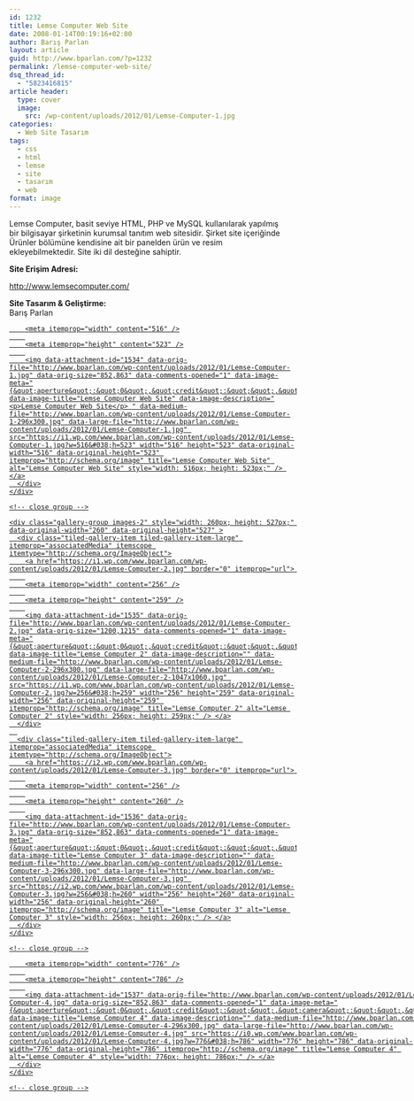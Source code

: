 ```yaml
---
id: 1232
title: Lemse Computer Web Site
date: 2008-01-14T00:19:16+02:00
author: Barış Parlan
layout: article
guid: http://www.bparlan.com/?p=1232
permalink: /lemse-computer-web-site/
dsq_thread_id:
  - "5823416815"
article header:
  type: cover
  image:
    src: /wp-content/uploads/2012/01/Lemse-Computer-1.jpg
categories:
  - Web Site Tasarım
tags:
  - css
  - html
  - lemse
  - site
  - tasarım
  - web
format: image
---
```


Lemse Computer, basit seviye HTML, PHP ve MySQL kullanılarak yapılmış bir bilgisayar şirketinin kurumsal tanıtım web sitesidir. Şirket site içeriğinde Ürünler bölümüne kendisine ait bir panelden ürün ve resim ekleyebilmektedir. Site iki dil desteğine sahiptir.

**Site Erişim Adresi:**

<http://www.lemsecomputer.com/>

**Site Tasarım & Geliştirme:**  
Barış Parlan

<div class="tiled-gallery type-rectangular tiled-gallery-unresized" data-original-width="780" data-carousel-extra='null' itemscope itemtype="http://schema.org/ImageGallery" >
  <div class="gallery-row" style="width: 780px; height: 527px;" data-original-width="780" data-original-height="527" >
    <div class="gallery-group images-1" style="width: 520px; height: 527px;" data-original-width="520" data-original-height="527" >
      <div class="tiled-gallery-item tiled-gallery-item-large" itemprop="associatedMedia" itemscope itemtype="http://schema.org/ImageObject">
        <a href="https://i1.wp.com/www.bparlan.com/wp-content/uploads/2012/01/Lemse-Computer-1.jpg" border="0" itemprop="url"> 
        
        <meta itemprop="width" content="516" />
        
        <meta itemprop="height" content="523" />
        
        <img data-attachment-id="1534" data-orig-file="http://www.bparlan.com/wp-content/uploads/2012/01/Lemse-Computer-1.jpg" data-orig-size="852,863" data-comments-opened="1" data-image-meta="{&quot;aperture&quot;:&quot;0&quot;,&quot;credit&quot;:&quot;&quot;,&quot;camera&quot;:&quot;&quot;,&quot;caption&quot;:&quot;&quot;,&quot;created_timestamp&quot;:&quot;0&quot;,&quot;copyright&quot;:&quot;&quot;,&quot;focal_length&quot;:&quot;0&quot;,&quot;iso&quot;:&quot;0&quot;,&quot;shutter_speed&quot;:&quot;0&quot;,&quot;title&quot;:&quot;&quot;,&quot;orientation&quot;:&quot;0&quot;}" data-image-title="Lemse Computer Web Site" data-image-description="<p>Lemse Computer Web Site</p> " data-medium-file="http://www.bparlan.com/wp-content/uploads/2012/01/Lemse-Computer-1-296x300.jpg" data-large-file="http://www.bparlan.com/wp-content/uploads/2012/01/Lemse-Computer-1.jpg" src="https://i1.wp.com/www.bparlan.com/wp-content/uploads/2012/01/Lemse-Computer-1.jpg?w=516&#038;h=523" width="516" height="523" data-original-width="516" data-original-height="523" itemprop="http://schema.org/image" title="Lemse Computer Web Site" alt="Lemse Computer Web Site" style="width: 516px; height: 523px;" /> </a>
      </div>
    </div>
    
    <!-- close group -->
    
    <div class="gallery-group images-2" style="width: 260px; height: 527px;" data-original-width="260" data-original-height="527" >
      <div class="tiled-gallery-item tiled-gallery-item-large" itemprop="associatedMedia" itemscope itemtype="http://schema.org/ImageObject">
        <a href="https://i1.wp.com/www.bparlan.com/wp-content/uploads/2012/01/Lemse-Computer-2.jpg" border="0" itemprop="url"> 
        
        <meta itemprop="width" content="256" />
        
        <meta itemprop="height" content="259" />
        
        <img data-attachment-id="1535" data-orig-file="http://www.bparlan.com/wp-content/uploads/2012/01/Lemse-Computer-2.jpg" data-orig-size="1200,1215" data-comments-opened="1" data-image-meta="{&quot;aperture&quot;:&quot;0&quot;,&quot;credit&quot;:&quot;&quot;,&quot;camera&quot;:&quot;&quot;,&quot;caption&quot;:&quot;&quot;,&quot;created_timestamp&quot;:&quot;0&quot;,&quot;copyright&quot;:&quot;&quot;,&quot;focal_length&quot;:&quot;0&quot;,&quot;iso&quot;:&quot;0&quot;,&quot;shutter_speed&quot;:&quot;0&quot;,&quot;title&quot;:&quot;&quot;,&quot;orientation&quot;:&quot;0&quot;}" data-image-title="Lemse Computer 2" data-image-description="" data-medium-file="http://www.bparlan.com/wp-content/uploads/2012/01/Lemse-Computer-2-296x300.jpg" data-large-file="http://www.bparlan.com/wp-content/uploads/2012/01/Lemse-Computer-2-1047x1060.jpg" src="https://i1.wp.com/www.bparlan.com/wp-content/uploads/2012/01/Lemse-Computer-2.jpg?w=256&#038;h=259" width="256" height="259" data-original-width="256" data-original-height="259" itemprop="http://schema.org/image" title="Lemse Computer 2" alt="Lemse Computer 2" style="width: 256px; height: 259px;" /> </a>
      </div>
      
      <div class="tiled-gallery-item tiled-gallery-item-large" itemprop="associatedMedia" itemscope itemtype="http://schema.org/ImageObject">
        <a href="https://i2.wp.com/www.bparlan.com/wp-content/uploads/2012/01/Lemse-Computer-3.jpg" border="0" itemprop="url"> 
        
        <meta itemprop="width" content="256" />
        
        <meta itemprop="height" content="260" />
        
        <img data-attachment-id="1536" data-orig-file="http://www.bparlan.com/wp-content/uploads/2012/01/Lemse-Computer-3.jpg" data-orig-size="852,863" data-comments-opened="1" data-image-meta="{&quot;aperture&quot;:&quot;0&quot;,&quot;credit&quot;:&quot;&quot;,&quot;camera&quot;:&quot;&quot;,&quot;caption&quot;:&quot;&quot;,&quot;created_timestamp&quot;:&quot;0&quot;,&quot;copyright&quot;:&quot;&quot;,&quot;focal_length&quot;:&quot;0&quot;,&quot;iso&quot;:&quot;0&quot;,&quot;shutter_speed&quot;:&quot;0&quot;,&quot;title&quot;:&quot;&quot;,&quot;orientation&quot;:&quot;0&quot;}" data-image-title="Lemse Computer 3" data-image-description="" data-medium-file="http://www.bparlan.com/wp-content/uploads/2012/01/Lemse-Computer-3-296x300.jpg" data-large-file="http://www.bparlan.com/wp-content/uploads/2012/01/Lemse-Computer-3.jpg" src="https://i2.wp.com/www.bparlan.com/wp-content/uploads/2012/01/Lemse-Computer-3.jpg?w=256&#038;h=260" width="256" height="260" data-original-width="256" data-original-height="260" itemprop="http://schema.org/image" title="Lemse Computer 3" alt="Lemse Computer 3" style="width: 256px; height: 260px;" /> </a>
      </div>
    </div>
    
    <!-- close group -->
  </div>
  
  <!-- close row -->
  
  <div class="gallery-row" style="width: 780px; height: 790px;" data-original-width="780" data-original-height="790" >
    <div class="gallery-group images-1" style="width: 780px; height: 790px;" data-original-width="780" data-original-height="790" >
      <div class="tiled-gallery-item tiled-gallery-item-large" itemprop="associatedMedia" itemscope itemtype="http://schema.org/ImageObject">
        <a href="https://i0.wp.com/www.bparlan.com/wp-content/uploads/2012/01/Lemse-Computer-4.jpg" border="0" itemprop="url"> 
        
        <meta itemprop="width" content="776" />
        
        <meta itemprop="height" content="786" />
        
        <img data-attachment-id="1537" data-orig-file="http://www.bparlan.com/wp-content/uploads/2012/01/Lemse-Computer-4.jpg" data-orig-size="852,863" data-comments-opened="1" data-image-meta="{&quot;aperture&quot;:&quot;0&quot;,&quot;credit&quot;:&quot;&quot;,&quot;camera&quot;:&quot;&quot;,&quot;caption&quot;:&quot;&quot;,&quot;created_timestamp&quot;:&quot;0&quot;,&quot;copyright&quot;:&quot;&quot;,&quot;focal_length&quot;:&quot;0&quot;,&quot;iso&quot;:&quot;0&quot;,&quot;shutter_speed&quot;:&quot;0&quot;,&quot;title&quot;:&quot;&quot;,&quot;orientation&quot;:&quot;0&quot;}" data-image-title="Lemse Computer 4" data-image-description="" data-medium-file="http://www.bparlan.com/wp-content/uploads/2012/01/Lemse-Computer-4-296x300.jpg" data-large-file="http://www.bparlan.com/wp-content/uploads/2012/01/Lemse-Computer-4.jpg" src="https://i0.wp.com/www.bparlan.com/wp-content/uploads/2012/01/Lemse-Computer-4.jpg?w=776&#038;h=786" width="776" height="786" data-original-width="776" data-original-height="786" itemprop="http://schema.org/image" title="Lemse Computer 4" alt="Lemse Computer 4" style="width: 776px; height: 786px;" /> </a>
      </div>
    </div>
    
    <!-- close group -->
  </div>
  
  <!-- close row -->
</div>
